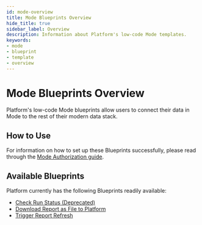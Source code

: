 ```yaml
---
id: mode-overview
title: Mode Blueprints Overview
hide_title: true
sidebar_label: Overview
description: Information about Platform's low-code Mode templates.
keywords:
- mode
- blueprint
- template
- overview
---
```


# Mode Blueprints Overview

Platform's low-code Mode blueprints allow users to connect their data in Mode to the rest of their modern data stack.


## How to Use
For information on how to set up these Blueprints successfully, please read through the [Mode Authorization guide](mode-authorization.md).


## Available Blueprints
Platform currently has the following Blueprints readily available: 
- [Check Run Status (Deprecated)](mode-check-run-status.md)
- [Download Report as File to Platform](mode-download-report-as-file.md)
- [Trigger Report Refresh](mode-trigger-report-refresh.md)


